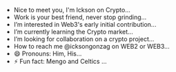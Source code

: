 - Nice to meet you, I'm Ickson on Crypto...
- Work is your best friend, never stop grinding...
- I’m interested in Web3's early initial contribution...
- I’m currently learning the Crypto market...
- I’m looking for collaboration on a crypto project...
- How to reach me @icksongonzag on WEB2 or WEB3...
- 😄 Pronouns: Him, His...
- ⚡ Fun fact: Mengo and Celtics ...

<!---
Hunter3407/Hunter3407 is a ✨ special ✨ repository because its `README.md` (this file) appears on your GitHub profile.
You can click the Preview link to take a look at your changes.
--->
